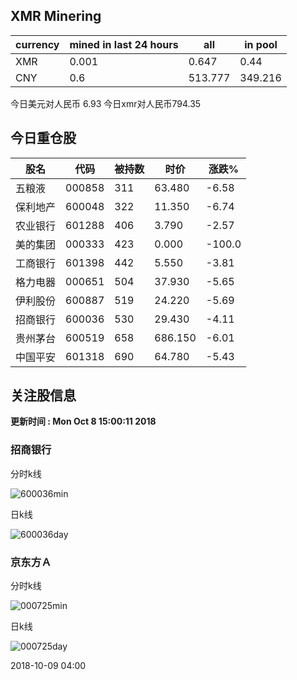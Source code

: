 ## XMR Minering

|currency|mined in last 24 hours|all|in pool|
|---|---|---|---|
|XMR|0.001|0.647|0.44|
|CNY|0.6|513.777|349.216|

今日美元对人民币 6.93	今日xmr对人民币794.35


## 今日重仓股 

|股名|代码|被持数|时价|涨跌%|
|---|---|---|---|---|
|五粮液|000858|311|63.480|-6.58|
|保利地产|600048|322|11.350|-6.74|
|农业银行|601288|406|3.790|-2.57|
|美的集团|000333|423|0.000|-100.0|
|工商银行|601398|442|5.550|-3.81|
|格力电器|000651|504|37.930|-5.65|
|伊利股份|600887|519|24.220|-5.69|
|招商银行|600036|530|29.430|-4.11|
|贵州茅台|600519|658|686.150|-6.01|
|中国平安|601318|690|64.780|-5.43|

## 关注股信息
**更新时间 : Mon Oct  8 15:00:11 2018**
### 招商银行 
分时k线

![600036min](http://image.sinajs.cn/newchart/min/n/sh600036.gif)

日k线

![600036day](http://image.sinajs.cn/newchart/daily/n/sh600036.gif)

### 京东方Ａ 
分时k线

![000725min](http://image.sinajs.cn/newchart/min/n/sz000725.gif)

日k线

![000725day](http://image.sinajs.cn/newchart/daily/n/sz000725.gif)

2018-10-09 04:00